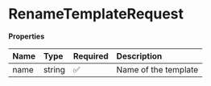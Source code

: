 # RenameTemplateRequest

**Properties**

| Name | Type   | Required | Description          |
| :--- | :----- | :------- | :------------------- |
| name | string | ✅       | Name of the template |
